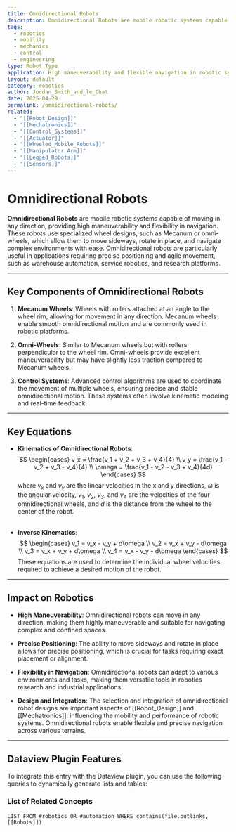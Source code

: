 ```yaml
---
title: Omnidirectional Robots
description: Omnidirectional Robots are mobile robotic systems capable of moving in any direction, providing high maneuverability and flexibility in navigation.
tags:
  - robotics
  - mobility
  - mechanics
  - control
  - engineering
type: Robot Type
application: High maneuverability and flexible navigation in robotic systems
layout: default
category: robotics
author: Jordan_Smith_and_le_Chat
date: 2025-04-29
permalink: /omnidirectional-robots/
related:
  - "[[Robot_Design]]"
  - "[[Mechatronics]]"
  - "[[Control_Systems]]"
  - "[[Actuator]]"
  - "[[Wheeled_Mobile_Robots]]"
  - "[[Manipulator Arm]]"
  - "[[Legged_Robots]]"
  - "[[Sensors]]"
---
```


# Omnidirectional Robots

**Omnidirectional Robots** are mobile robotic systems capable of moving in any direction, providing high maneuverability and flexibility in navigation. These robots use specialized wheel designs, such as Mecanum or omni-wheels, which allow them to move sideways, rotate in place, and navigate complex environments with ease. Omnidirectional robots are particularly useful in applications requiring precise positioning and agile movement, such as warehouse automation, service robotics, and research platforms.

---

## Key Components of Omnidirectional Robots

1. **Mecanum Wheels**: Wheels with rollers attached at an angle to the wheel rim, allowing for movement in any direction. Mecanum wheels enable smooth omnidirectional motion and are commonly used in robotic platforms.

2. **Omni-Wheels**: Similar to Mecanum wheels but with rollers perpendicular to the wheel rim. Omni-wheels provide excellent maneuverability but may have slightly less traction compared to Mecanum wheels.

3. **Control Systems**: Advanced control algorithms are used to coordinate the movement of multiple wheels, ensuring precise and stable omnidirectional motion. These systems often involve kinematic modeling and real-time feedback.

---

## Key Equations

- **Kinematics of Omnidirectional Robots**:
  $$
  \begin{cases}
  v_x = \frac{v_1 + v_2 + v_3 + v_4}{4} \\
  v_y = \frac{v_1 - v_2 + v_3 - v_4}{4} \\
  \omega = \frac{v_1 - v_2 - v_3 + v_4}{4d}
  \end{cases}
  $$
  where $v_x$ and $v_y$ are the linear velocities in the x and y directions, $\omega$ is the angular velocity, $v_1$, $v_2$, $v_3$, and $v_4$ are the velocities of the four omnidirectional wheels, and $d$ is the distance from the wheel to the center of the robot.
  <br></br>

- **Inverse Kinematics**:
  $$
  \begin{cases}
  v_1 = v_x - v_y + d\omega \\
  v_2 = v_x + v_y - d\omega \\
  v_3 = v_x + v_y + d\omega \\
  v_4 = v_x - v_y - d\omega
  \end{cases}
  $$
  These equations are used to determine the individual wheel velocities required to achieve a desired motion of the robot.

---

## Impact on Robotics

- **High Maneuverability**: Omnidirectional robots can move in any direction, making them highly maneuverable and suitable for navigating complex and confined spaces.

- **Precise Positioning**: The ability to move sideways and rotate in place allows for precise positioning, which is crucial for tasks requiring exact placement or alignment.

- **Flexibility in Navigation**: Omnidirectional robots can adapt to various environments and tasks, making them versatile tools in robotics research and industrial applications.

- **Design and Integration**: The selection and integration of omnidirectional robot designs are important aspects of [[Robot_Design]] and [[Mechatronics]], influencing the mobility and performance of robotic systems. Omnidirectional robots enable flexible and precise navigation across various terrains.

---

## Dataview Plugin Features

To integrate this entry with the Dataview plugin, you can use the following queries to dynamically generate lists and tables:

### List of Related Concepts

```dataview
LIST FROM #robotics OR #automation WHERE contains(file.outlinks, [[Robots]])
